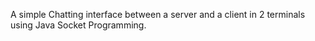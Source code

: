 A simple Chatting interface between a server and a client in 2 terminals using Java Socket Programming.
